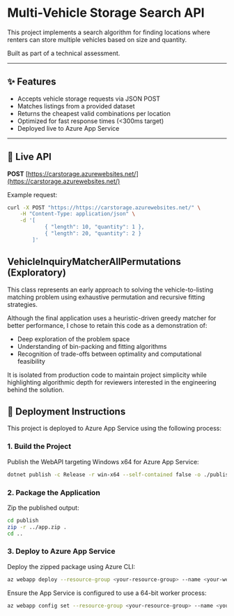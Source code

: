 # Multi-Vehicle Storage Search API

This project implements a search algorithm for finding locations where renters can store multiple vehicles based on size and quantity.

Built as part of a technical assessment.

---

## ✨ Features

- Accepts vehicle storage requests via JSON POST
- Matches listings from a provided dataset
- Returns the cheapest valid combinations per location
- Optimized for fast response times (<300ms target)
- Deployed live to Azure App Service

---

## 🚀 Live API

**POST** [https://carstorage.azurewebsites.net/](https://carstorage.azurewebsites.net/)

Example request:

```bash
curl -X POST "https://https://carstorage.azurewebsites.net/" \
    -H "Content-Type: application/json" \
    -d '[
            { "length": 10, "quantity": 1 },
            { "length": 20, "quantity": 2 }
        ]'

```

## VehicleInquiryMatcherAllPermutations (Exploratory)

This class represents an early approach to solving the vehicle-to-listing matching problem using exhaustive permutation and recursive fitting strategies.

Although the final application uses a heuristic-driven greedy matcher for better performance, I chose to retain this code as a demonstration of:

- Deep exploration of the problem space
- Understanding of bin-packing and fitting algorithms
- Recognition of trade-offs between optimality and computational feasibility

It is isolated from production code to maintain project simplicity while highlighting algorithmic depth for reviewers interested in the engineering behind the solution.


## 🚀 Deployment Instructions

This project is deployed to Azure App Service using the following process:

### 1. Build the Project

Publish the WebAPI targeting Windows x64 for Azure App Service:

```bash
dotnet publish -c Release -r win-x64 --self-contained false -o ./publish
```

### 2. Package the Application

Zip the published output:

``` bash
cd publish
zip -r ../app.zip .
cd ..
```

### 3. Deploy to Azure App Service

Deploy the zipped package using Azure CLI:

``` bash
az webapp deploy --resource-group <your-resource-group> --name <your-webapp-name> --src-path app.zip
```

Ensure the App Service is configured to use a 64-bit worker process:

``` bash
az webapp config set --resource-group <your-resource-group> --name <your-webapp-name> --use-32bit-worker-process false
```
